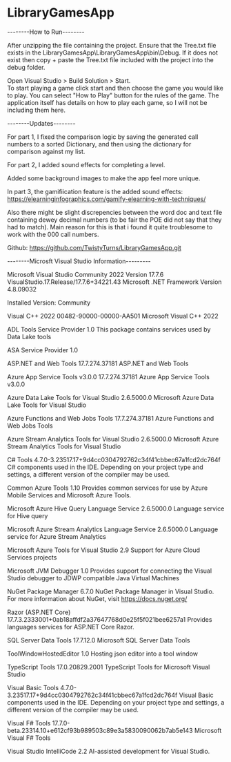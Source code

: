 # LibraryGamesApp

--------How to Run--------

After unzipping the file containing the project. 
Ensure that the Tree.txt file exists in the LibraryGamesApp\LibraryGamesApp\bin\Debug.
If it does not exist then copy + paste the Tree.txt file included with the project into the debug folder. 

Open Visual Studio > Build Solution > Start.  
To start playing a game click start and then choose the game you would like to play. 
You can select "How to Play" button for the rules of the game.
The application itself has details on how to play each game, so I will not be including them here. 

--------Updates--------

For part 1, I fixed the comparison logic by saving the generated call numbers to a sorted Dictionary, and then using the dictionary for comparison against my list. 

For part 2, I added sound effects for completing a level.

Added some background images to make the app feel more unique.

In part 3, the gamifiication feature is the added sound effects:
https://elearninginfographics.com/gamify-elearning-with-techniques/

Also there might be slight discrepencies between the word doc and text file containing dewey decimal numbers (to be fair the POE did not say that they had to match). Main reason for this is that i found it quite troublesome to work with the 000 call numbers. 

Github:
https://github.com/TwistyTurns/LibraryGamesApp.git

--------Microsft Visual Studio Information---------

Microsoft Visual Studio Community 2022
Version 17.7.6
VisualStudio.17.Release/17.7.6+34221.43
Microsoft .NET Framework
Version 4.8.09032

Installed Version: Community

Visual C++ 2022   00482-90000-00000-AA501
Microsoft Visual C++ 2022

ADL Tools Service Provider   1.0
This package contains services used by Data Lake tools

ASA Service Provider   1.0

ASP.NET and Web Tools   17.7.274.37181
ASP.NET and Web Tools

Azure App Service Tools v3.0.0   17.7.274.37181
Azure App Service Tools v3.0.0

Azure Data Lake Tools for Visual Studio   2.6.5000.0
Microsoft Azure Data Lake Tools for Visual Studio

Azure Functions and Web Jobs Tools   17.7.274.37181
Azure Functions and Web Jobs Tools

Azure Stream Analytics Tools for Visual Studio   2.6.5000.0
Microsoft Azure Stream Analytics Tools for Visual Studio

C# Tools   4.7.0-3.23517.17+9d4cc0304792762c34f41cbbec67a1fcd2dc764f
C# components used in the IDE. Depending on your project type and settings, a different version of the compiler may be used.

Common Azure Tools   1.10
Provides common services for use by Azure Mobile Services and Microsoft Azure Tools.

Microsoft Azure Hive Query Language Service   2.6.5000.0
Language service for Hive query

Microsoft Azure Stream Analytics Language Service   2.6.5000.0
Language service for Azure Stream Analytics

Microsoft Azure Tools for Visual Studio   2.9
Support for Azure Cloud Services projects

Microsoft JVM Debugger   1.0
Provides support for connecting the Visual Studio debugger to JDWP compatible Java Virtual Machines

NuGet Package Manager   6.7.0
NuGet Package Manager in Visual Studio. For more information about NuGet, visit https://docs.nuget.org/

Razor (ASP.NET Core)   17.7.3.2333001+0ab18affdf2a37647768d0e25f5f021bee6257a1
Provides languages services for ASP.NET Core Razor.

SQL Server Data Tools   17.7.12.0
Microsoft SQL Server Data Tools

ToolWindowHostedEditor   1.0
Hosting json editor into a tool window

TypeScript Tools   17.0.20829.2001
TypeScript Tools for Microsoft Visual Studio

Visual Basic Tools   4.7.0-3.23517.17+9d4cc0304792762c34f41cbbec67a1fcd2dc764f
Visual Basic components used in the IDE. Depending on your project type and settings, a different version of the compiler may be used.

Visual F# Tools   17.7.0-beta.23314.10+e612cf93b989503c89e3a5830090062b7ab5e143
Microsoft Visual F# Tools

Visual Studio IntelliCode   2.2
AI-assisted development for Visual Studio.
